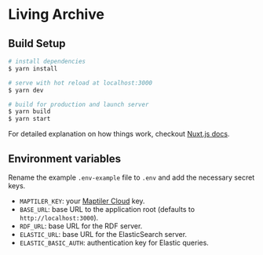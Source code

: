 # Living Archive

## Build Setup

```bash
# install dependencies
$ yarn install

# serve with hot reload at localhost:3000
$ yarn dev

# build for production and launch server
$ yarn build
$ yarn start
```

For detailed explanation on how things work, checkout [Nuxt.js docs](https://nuxtjs.org).

## Environment variables

Rename the example `.env-example` file to `.env` and add the necessary secret keys.

- `MAPTILER_KEY`: your [Maptiler Cloud](https://www.maptiler.com/cloud/) key.
- `BASE_URL`: base URL to the application root (defaults to `http://localhost:3000`).
- `RDF_URL`: base URL for the RDF server.
- `ELASTIC_URL`: base URL for the ElasticSearch server.
- `ELASTIC_BASIC_AUTH`: authentication key for Elastic queries.
